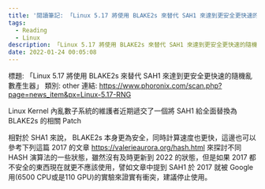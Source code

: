 ```yaml
---
title: '閱讀筆記: 「Linux 5.17 將使用 BLAKE2s 來替代 SAH1 來達到更安全更快速的隨機亂數產生器」'
tags:
  - Reading
  - Linux
description: 「Linux 5.17 將使用 BLAKE2s 來替代 SAH1 來達到更安全更快速的隨機亂數產生器」
date: 2022-01-24 00:05:08
---
```


標題: 「Linux 5.17 將使用 BLAKE2s 來替代 SAH1 來達到更安全更快速的隨機亂數產生器」
類別: other
連結: https://www.phoronix.com/scan.php?page=news_item&px=Linux-5.17-RNG

Linux Kernel 內亂數子系統的維護者近期遞交了一個將 SAH1 給全面替換為 BLAKE2s 的相關 Patch

相對於 SHA1 來說， BLAKE2s 本身更為安全，同時計算速度也更快，這邊也可以參考下列這篇 2017 的文章
https://valerieaurora.org/hash.html 來探討不同 HASH 演算法的一些狀態，雖然沒有及時更新到 2022 的狀態，但是如果 2017 都
不安全的東西現在就更不應該使用，譬如文章中提到 SAH1 於 2017 就被 Google 用(6500 CPU或是110 GPU)的實驗來證實有衝突，建議停止使用。

